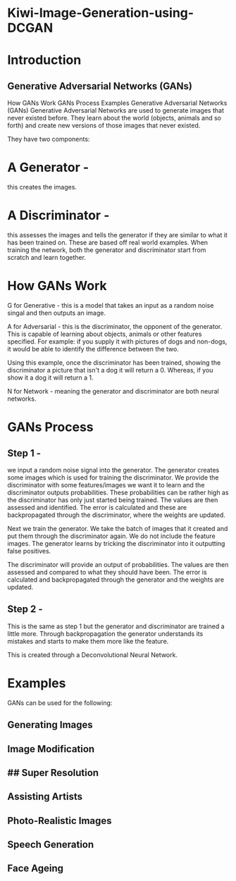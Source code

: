 # Kiwi-Image-Generation-using-DCGAN


# Introduction
## Generative Adversarial Networks (GANs)
How GANs Work
GANs Process
Examples
Generative Adversarial Networks (GANs)
Generative Adversarial Networks are used to generate images that never existed before. They learn about the world (objects, animals and so forth) and create new versions of those images that never existed.

They have two components:

# A Generator -
this creates the images.
# A Discriminator - 
this assesses the images and tells the generator if they are similar to what it has been trained on. These are based off real world examples.
When training the network, both the generator and discriminator start from scratch and learn together.

# How GANs Work
G for Generative - this is a model that takes an input as a random noise singal and then outputs an image.



A for Adversarial - this is the discriminator, the opponent of the generator. This is capable of learning about objects, animals or other features specified. For example: if you supply it with pictures of dogs and non-dogs, it would be able to identify the difference between the two.



Using this example, once the discriminator has been trained, showing the discriminator a picture that isn't a dog it will return a 0. Whereas, if you show it a dog it will return a 1.



N for Network - meaning the generator and discriminator are both neural networks.

# GANs Process
## Step 1 - 
we input a random noise signal into the generator. The generator creates some images which is used for training the discriminator. We provide the discriminator with some features/images we want it to learn and the discriminator outputs probabilities. These probabilities can be rather high as the discriminator has only just started being trained. The values are then assessed and identified. The error is calculated and these are backpropagated through the discriminator, where the weights are updated.



Next we train the generator. We take the batch of images that it created and put them through the discriminator again. We do not include the feature images. The generator learns by tricking the discriminator into it outputting false positives.

The discriminator will provide an output of probabilities. The values are then assessed and compared to what they should have been. The error is calculated and backpropagated through the generator and the weights are updated.



## Step 2 - 
This is the same as step 1 but the generator and discriminator are trained a little more. Through backpropagation the generator understands its mistakes and starts to make them more like the feature.

This is created through a Deconvolutional Neural Network.

# Examples
GANs can be used for the following:

## Generating Images
## Image Modification
## ## Super Resolution
## Assisting Artists
## Photo-Realistic Images
## Speech Generation
## Face Ageing
